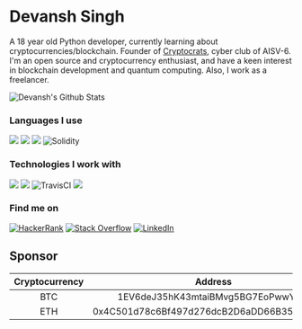 # Devansh Singh

A 18 year old Python developer, currently learning about cryptocurrencies/blockchain. Founder of [Cryptocrats](https://github.com/crypto-crats), cyber club of AISV-6. I'm an open source and cryptocurrency enthusiast, and have a keen interest in blockchain development and quantum computing. Also, I work as a freelancer.


![Devansh's Github Stats](https://github-readme-stats.vercel.app/api?username=Devansh3712&show_icons=true&theme=dracula)


### Languages I use

<img src="https://img.shields.io/badge/python%20-%2314354C.svg?&style=for-the-badge&logo=python&logoColor=white"/> <img src="https://img.shields.io/badge/c++%20-%2300599C.svg?&style=for-the-badge&logo=c%2B%2B&ogoColor=white"/> <img src="https://img.shields.io/badge/markdown-%23000000.svg?&style=for-the-badge&logo=markdown&logoColor=white"/> <img alt="Solidity" src="https://img.shields.io/badge/-solidity-363636?logo=solidity&logoColor=white&style=for-the-badge"/>


### Technologies I work with

<img src="https://img.shields.io/badge/git%20-%23F05033.svg?&style=for-the-badge&logo=git&logoColor=white"/> <img src="https://img.shields.io/badge/github%20-%23121011.svg?&style=for-the-badge&logo=github&logoColor=white"/> <img alt="TravisCI" src="https://img.shields.io/badge/travisci%20-%232B2F33.svg?&style=for-the-badge&logo=travis&logoColor=white"/> <img src="https://camo.githubusercontent.com/4524c09f8c821218b3c602e3e5a222ce00c290c2f87e264b40f398a6b486bd91/68747470733a2f2f696d672e736869656c64732e696f2f62616467652f6d7973716c2d2532333030303030662e7376673f267374796c653d666f722d7468652d6261646765266c6f676f3d6d7973716c266c6f676f436f6c6f723d7768697465"/>


### Find me on

<a href="https://www.hackerrank.com/devanshamity"><img alt="HackerRank" src="https://img.shields.io/badge/-Hackerrank-2EC866?style=for-the-badge&logo=HackerRank&logoColor=white"/></a> <a href="https://stackoverflow.com/users/13722027/devansh-singh"><img alt="Stack Overflow" src="https://img.shields.io/badge/-Stack%20overflow-FE7A16?style=for-the-badge&logo=stack-overflow&logoColor=white"/></a> 	<a href = "https://www.linkedin.com/in/devanshsingh3/"><img alt="LinkedIn" src="https://img.shields.io/badge/linkedin%20-%230077B5.svg?&style=for-the-badge&logo=linkedin&logoColor=white"/></a>


## Sponsor

|Cryptocurrency|Address|
|:------------:|:-----:|
|BTC|1EV6deJ35hK43mtaiBMvg5BG7EoPwwYtZq|
|ETH|0x4C501d78c6Bf497d276dcB2D6aDD66B351CcDb85|
